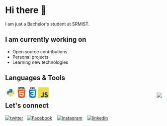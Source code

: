 # Hi there 👋
 I am just a Bachelor's student at SRMIST.  

## I am currently working on 
 - Open source contributions
 - Personal projects
 - Learning new technologies

## Languages & Tools
<p>
<img align="left" alt="Python" width="35px"  src="https://raw.githubusercontent.com/github/explore/80688e429a7d4ef2fca1e82350fe8e3517d3494d/topics/python/python.png"/>
<img align="left" alt="HTML5" width="35px" src="https://raw.githubusercontent.com/github/explore/80688e429a7d4ef2fca1e82350fe8e3517d3494d/topics/html/html.png" />
<img align="left" alt="CSS3" width="35px" src="https://raw.githubusercontent.com/github/explore/80688e429a7d4ef2fca1e82350fe8e3517d3494d/topics/css/css.png" />
<img align="left" alt="JavaScript" width="35px" src="https://raw.githubusercontent.com/github/explore/80688e429a7d4ef2fca1e82350fe8e3517d3494d/topics/javascript/javascript.png"/>
</p>
<br>


<img align="right" src="https://github-readme-stats.vercel.app/api?username=AXE02&show_icons=true&theme=radical" />
  
 
## Let's connect
<p align = "left">
<a href="https://twitter.com/Akshay__xx" target="_blank"><img align="center" src="https://cdn.jsdelivr.net/npm/simple-icons@3.0.1/icons/twitter.svg" alt="twitter" height="60" width="60" /></a> &nbsp;&nbsp;<a href="https://www.facebook.com/profile.php?id=100006634450241" target="_blank"><img align="center" src="https://cdn.jsdelivr.net/npm/simple-icons@3.0.1/icons/facebook.svg" alt="Facebook" height="60" width="60" /></a> &nbsp;&nbsp;
<a href="https://www.instagram.com/Akshay__xx/" target="_blank"><img align="center" src="https://cdn.jsdelivr.net/npm/simple-icons@3.0.1/icons/instagram.svg" alt="instagram" height="60" width="60" /></a> &nbsp;&nbsp;
<a href="https://www.linkedin.com/in/21akshay/" target="_blank"><img align="center" src="https://cdn.jsdelivr.net/npm/simple-icons@3.0.1/icons/linkedin.svg" alt="linkedin" height="60" width="60" /></a> &nbsp;&nbsp;
</p>
